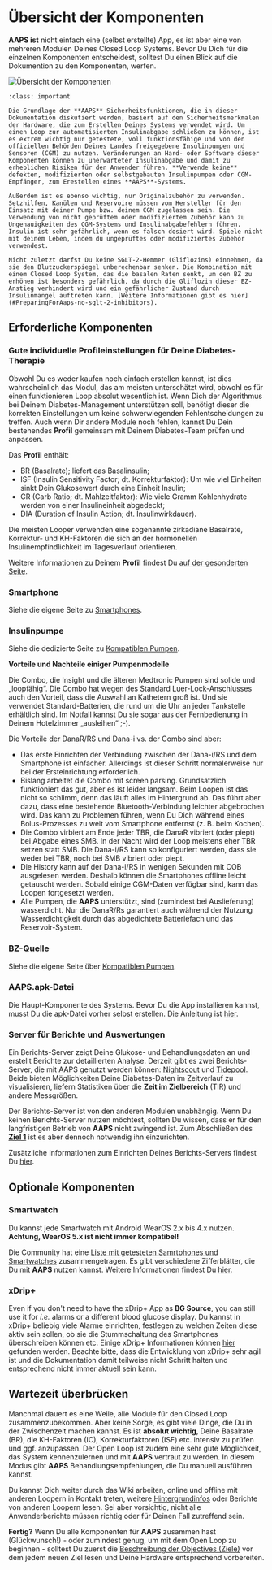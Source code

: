 # Übersicht der Komponenten

**AAPS ist** nicht einfach eine (selbst erstellte) App, es ist aber eine von mehreren Modulen Deines Closed Loop Systems. Bevor Du Dich für die einzelnen Komponenten entscheidest, solltest Du einen Blick auf die Dokumention zu den Komponenten, werfen.

![Übersicht der Komponenten](../images/modules.png)

```{admonition} IMPORTANT SAFETY NOTICE
:class: important

Die Grundlage der **AAPS** Sicherheitsfunktionen, die in dieser Dokumentation diskutiert werden, basiert auf den Sicherheitsmerkmalen der Hardware, die zum Erstellen Deines Systems verwendet wird. Um einen Loop zur automatisierten Insulinabgabe schließen zu können, ist es extrem wichtig nur getestete, voll funktionsfähige und von den offiziellen Behörden Deines Landes freigegebene Insulinpumpen und Sensoren (CGM) zu nutzen. Veränderungen an Hard- oder Software dieser Komponenten können zu unerwarteter Insulinabgabe und damit zu erheblichen Risiken für den Anwender führen. **Verwende keine** defekten, modifizierten oder selbstgebauten Insulinpumpen oder CGM-Empfänger, zum Erestellen eines **AAPS**-Systems.

Außerdem ist es ebenso wichtig, nur Originalzubehör zu verwenden. Setzhilfen, Kanülen und Reservoire müssen vom Hersteller für den Einsatz mit deiner Pumpe bzw. deinem CGM zugelassen sein. Die Verwendung von nicht geprüftem oder modifiziertem Zubehör kann zu Ungenauigkeiten des CGM-Systems und Insulinabgabefehlern führen. Insulin ist sehr gefährlich, wenn es falsch dosiert wird. Spiele nicht mit deinem Leben, indem du ungeprüftes oder modifiziertes Zubehör verwendest.

Nicht zuletzt darfst Du keine SGLT-2-Hemmer (Gliflozins) einnehmen, da sie den Blutzuckerspiegel unberechenbar senken. Die Kombination mit einem Closed Loop System, das die basalen Raten senkt, um den BZ zu erhöhen ist besonders gefährlich, da durch die Gliflozin dieser BZ-Anstieg verhindert wird und ein gefährlicher Zustand durch Insulinmangel auftreten kann. [Weitere Informationen gibt es hier](#PreparingForAaps-no-sglt-2-inhibitors).
```

## Erforderliche Komponenten

### Gute individuelle Profileinstellungen für Deine Diabetes-Therapie

Obwohl Du es weder kaufen noch einfach erstellen kannst, ist dies wahrscheinlich das Modul, das am meisten unterschätzt wird, obwohl es für einen funktionieren Loop absolut wesentlich ist. Wenn Dich der Algorithmus bei Deinem Diabetes-Management unterstützen soll, benötigt dieser die korrekten Einstellungen um keine schwerwiegenden Fehlentscheidungen zu treffen. Auch wenn Dir andere Module noch fehlen, kannst Du Dein bestehendes **Profil** gemeinsam mit Deinem Diabetes-Team prüfen und anpassen.

Das **Profil** enthält:

- BR (Basalrate); liefert das Basalinsulin;
- ISF (Insulin Sensitivity Factor; dt. Korrekturfaktor): Um wie viel Einheiten sinkt Dein Glukosewert durch eine Einheit Insulin;
- CR (Carb Ratio; dt. Mahlzeitfaktor): Wie viele Gramm Kohlenhydrate werden von einer Insulineinheit abgedeckt;
- DIA (Duration of Insulin Action; dt. Insulinwirkdauer).

Die meisten Looper verwenden eine sogenannte zirkadiane Basalrate, Korrektur- und KH-Faktoren die sich an der hormonellen Insulinempfindlichkeit im Tagesverlauf orientieren.

Weitere Informationen zu Deinem **Profil** findest Du [auf der gesonderten Seite](../SettingUpAaps/YourAapsProfile.md).

### Smartphone

Siehe die eigene Seite zu [Smartphones](../Getting-Started/Phones.md).

### Insulinpumpe

Siehe die dedizierte Seite zu [Kompatiblen Pumpen](../Getting-Started/CompatiblePumps.md).

**Vorteile und Nachteile einiger Pumpenmodelle**

Die Combo, die Insight und die älteren Medtronic Pumpen sind solide und „loopfähig“. Die Combo hat wegen des Standard Luer-Lock-Anschlusses auch den Vorteil, dass die Auswahl an Kathetern groß ist. Und sie verwendet Standard-Batterien, die rund um die Uhr an jeder Tankstelle erhältlich sind. Im Notfall kannst Du sie sogar aus der Fernbedienung in Deinem Hotelzimmer „ausleihen“ ;-).

Die Vorteile der DanaR/RS und Dana-i vs. der Combo sind aber:

- Das erste Einrichten der Verbindung zwischen der Dana-i/RS und dem Smartphone ist einfacher. Allerdings ist dieser Schritt normalerweise nur bei der Ersteinrichtung erforderlich.
- Bislang arbeitet die Combo mit screen parsing. Grundsätzlich funktioniert das gut, aber es ist leider langsam. Beim Loopen ist das nicht so schlimm, denn das läuft alles im Hintergrund ab. Das führt aber dazu, dass eine bestehende Bluetooth-Verbindung leichter abgebrochen wird. Das kann zu Problemen führen, wenn Du Dich während eines Bolus-Prozesses zu weit vom Smartphone entfernst (z. B. beim Kochen).
- Die Combo virbiert am Ende jeder TBR, die DanaR vibriert (oder piept) bei Abgabe eines SMB. In der Nacht wird der Loop meistens eher TBR setzen statt SMB.  Die Dana-i/RS kann so konfiguriert werden, dass sie weder bei TBR, noch bei SMB vibriert oder piept.
- Die History kann auf der Dana-i/RS in wenigen Sekunden mit COB ausgelesen werden. Deshalb können die Smartphones offline leicht getauscht werden. Sobald einige CGM-Daten verfügbar sind, kann das Loopen fortgesetzt werden.
- Alle Pumpen, die **AAPS** unterstützt, sind (zumindest bei Auslieferung) wasserdicht. Nur die DanaR/Rs garantiert auch während der Nutzung Wasserdichtigkeit durch das abgedichtete Batteriefach und das Reservoir-System.

### BZ-Quelle

Siehe die eigene Seite über [Kompatiblen Pumpen](../Getting-Started/CompatiblesCgms.md).

### **AAPS**.apk-Datei

Die Haupt-Komponente des Systems. Bevor Du die App installieren kannst, musst Du die apk-Datei vorher selbst erstellen. Die Anleitung ist [hier](../SettingUpAaps/BuildingAaps.md).

### Server für Berichte und Auswertungen

Ein Berichts-Server zeigt Deine Glukose- und Behandlungsdaten an und erstellt Berichte zur detaillierten Analyse. Derzeit gibt es zwei Berichts-Server, die mit AAPS genutzt werden können: [Nightscout](#SettingUpTheReportingServer-nightscout) und [Tidepool](#SettingUpTheReportingServer-tidepool). Beide bieten Möglichkeiten Deine Diabetes-Daten im Zeitverlauf zu visualisieren, liefern Statistiken über die **Zeit im Zielbereich** (TIR) und andere Messgrößen.

Der Berichts-Server ist von den anderen Modulen unabhängig. Wenn Du keinen Berichts-Server nutzen möchtest, sollten Du wissen, dass er für den langfristigen Betrieb von **AAPS** nicht zwingend ist. Zum Abschließen des [**Ziel 1**](#objectives-objective1) ist es aber dennoch notwendig ihn einzurichten.

Zusätzliche Informationen zum Einrichten Deines Berichts-Servers findest Du [hier](../SettingUpAaps/SettingUpTheReportingServer.md).

## Optionale Komponenten

### Smartwatch

Du kannst jede Smartwatch mit Android WearOS 2.x bis 4.x nutzen. **Achtung, WearOS 5.x ist nicht immer kompatibel!**

Die Community hat eine [Liste mit getesteten Samrtphones und Smartwatches](#Phones-list-of-tested-phones) zusammengetragen. Es gibt verschiedene Zifferblätter, die Du mit **AAPS** nutzen kannst. Weitere Informationen findest Du [hier](../WearOS/WearOsSmartwatch.md).

### xDrip+

Even if you don't need to have the xDrip+ App as **BG Source**, you can still use it for _i.e._ alarms or a different blood glucose display. Du kannst in xDrip+ beliebig viele Alarme einrichten, festlegen zu welchen Zeiten diese aktiv sein sollen, ob sie die Stummschaltung des Smartphones überschreiben können etc. Einige xDrip+ Informationen können [hier](../CompatibleCgms/xDrip.md) gefunden werden. Beachte bitte, dass die Entwicklung von xDrip+ sehr agil ist und die Dokumentation damit teilweise nicht Schritt halten und entsprechend nicht immer aktuell sein kann.

## Wartezeit überbrücken

Manchmal dauert es eine Weile, alle Module für den Closed Loop zusammenzubekommen. Aber keine Sorge, es gibt viele Dinge, die Du in der Zwischenzeit machen kannst. Es ist **absolut wichtig**, Deine Basalrate (BR), die KH-Faktoren (IC), Korrekturfaktoren (ISF) etc. intensiv zu prüfen und ggf. anzupassen. Der Open Loop ist zudem eine sehr gute Möglichkeit, das System kennenzulernen und mit **AAPS** vertraut zu werden. In diesem Modus gibt **AAPS** Behandlungsempfehlungen, die Du manuell ausführen kannst.

Du kannst Dich weiter durch das Wiki arbeiten, online und offline mit anderen Loopern in Kontakt treten, weitere [Hintergrundinfos](../UsefulLinks/BackgroundReading.md) oder Berichte von anderen Loopern lesen. Sei aber vorsichtig, nicht alle Anwenderberichte müssen richtig oder für Deinen Fall zutreffend sein.

**Fertig?** Wenn Du alle Komponenten für **AAPS** zusammen hast (Glückwunsch!) - oder zumindest genug, um mit dem Open Loop zu beginnen - solltest Du zuerst die [Beschreibung der Objectives (Ziele)](../SettingUpAaps/CompletingTheObjectives.md) vor dem jedem neuen Ziel lesen und Deine Hardware entsprechend vorbereiten.
